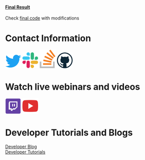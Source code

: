 
#### [Final Result](https://kuberaspeaking.github.io/HERE-JS-workshop/HERE-EV-Isoline/)

Check [final code](index.html) with modifications

# Contact Information
[![Foo](img/twitter.png)](https://twitter.com/heredev) 
[![Foo](img/slack.png)](http://t.her.is/slack) 
[![Foo](img/stackoverflow.png)](https://stackoverflow.com/questions/tagged/here-api)
[![Foo](img/github.png)](https://github.com/heremaps)

# Watch live webinars and videos

[![Foo](img/twitch.png)](https://www.twitch.tv/heredev) 
[![Foo](img/youtube.png)](https://www.youtube.com/heremaps) 

# Developer Tutorials and Blogs
[Developer Blog](https://developer.here.com/blog) 
</br>
[Developer Tutorials](https://developer.here.com/tutorials)
